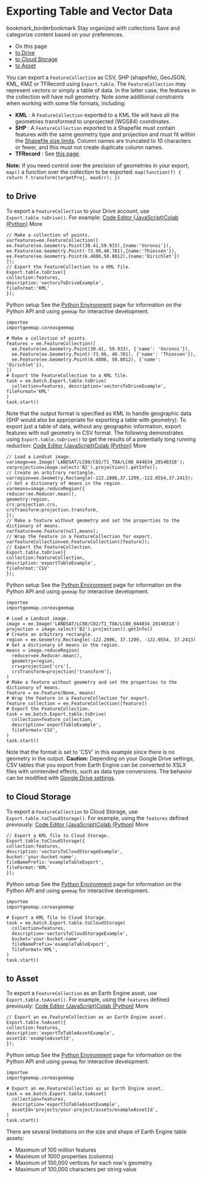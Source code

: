  
#  Exporting Table and Vector Data 
bookmark_borderbookmark Stay organized with collections  Save and categorize content based on your preferences.
  * On this page
  * [to Drive](https://developers.google.com/earth-engine/guides/exporting_tables#to_drive)
  * [to Cloud Storage](https://developers.google.com/earth-engine/guides/exporting_tables#to_cloud_storage)
  * [to Asset](https://developers.google.com/earth-engine/guides/exporting_tables#to_asset)


You can export a `FeatureCollection` as CSV, SHP (shapefile), GeoJSON, KML, KMZ or TFRecord using `Export.table`. The `FeatureCollection` may represent vectors or simply a table of data. In the latter case, the features in the collection will have null geometry.
Note some additional constraints when working with some file formats, including:
  * **KML** : A `FeatureCollection` exported to a KML file will have all the geometries transformed to unprojected (WGS84) coordinates.
  * **SHP** : A `FeatureCollection` exported to a Shapefile must contain features with the same geometry type and projection and must fit within the [Shapefile size limits](https://support.esri.com/en/technical-article/000010813). Column names are truncated to 10 characters or fewer, and this must not create duplicate column names.
  * **TFRecord** : See [this page](https://developers.google.com/earth-engine/guides/tfrecord#exporting-tables).

**Note:** If you need control over the precision of geometries in your export, `map()` a function over the collection to be exported: `map(function(f) { return f.transform(targetProj, maxErr); })`
## to Drive
To export a `FeatureCollection` to your Drive account, use `Export.table.toDrive()`. For example:
[Code Editor (JavaScript)](https://developers.google.com/earth-engine/guides/exporting_tables#code-editor-javascript-sample)[Colab (Python)](https://developers.google.com/earth-engine/guides/exporting_tables#colab-python-sample) More
```
// Make a collection of points.
varfeatures=ee.FeatureCollection([
ee.Feature(ee.Geometry.Point(30.41,59.933),{name:'Voronoi'}),
ee.Feature(ee.Geometry.Point(-73.96,40.781),{name:'Thiessen'}),
ee.Feature(ee.Geometry.Point(6.4806,50.8012),{name:'Dirichlet'})
]);
// Export the FeatureCollection to a KML file.
Export.table.toDrive({
collection:features,
description:'vectorsToDriveExample',
fileFormat:'KML'
});
```
Python setup
See the [ Python Environment](https://developers.google.com/earth-engine/guides/python_install) page for information on the Python API and using `geemap` for interactive development.
```
importee
importgeemap.coreasgeemap
```
```
# Make a collection of points.
features = ee.FeatureCollection([
  ee.Feature(ee.Geometry.Point(30.41, 59.933), {'name': 'Voronoi'}),
  ee.Feature(ee.Geometry.Point(-73.96, 40.781), {'name': 'Thiessen'}),
  ee.Feature(ee.Geometry.Point(6.4806, 50.8012), {'name': 'Dirichlet'}),
])
# Export the FeatureCollection to a KML file.
task = ee.batch.Export.table.toDrive(
  collection=features, description='vectorsToDriveExample', fileFormat='KML'
)
task.start()
```

Note that the output format is specified as KML to handle geographic data (SHP would also be appropriate for exporting a table with geometry). To export just a table of data, without any geographic information, export features with null geometry in CSV format. The following demonstrates using `Export.table.toDrive()` to get the results of a potentially long running reduction:
[Code Editor (JavaScript)](https://developers.google.com/earth-engine/guides/exporting_tables#code-editor-javascript-sample)[Colab (Python)](https://developers.google.com/earth-engine/guides/exporting_tables#colab-python-sample) More
```
// Load a Landsat image.
varimage=ee.Image('LANDSAT/LC08/C02/T1_TOA/LC08_044034_20140318');
varprojection=image.select('B2').projection().getInfo();
// Create an arbitrary rectangle.
varregion=ee.Geometry.Rectangle(-122.2806,37.1209,-122.0554,37.2413);
// Get a dictionary of means in the region.
varmeans=image.reduceRegion({
reducer:ee.Reducer.mean(),
geometry:region,
crs:projection.crs,
crsTransform:projection.transform,
});
// Make a feature without geometry and set the properties to the dictionary of means.
varfeature=ee.Feature(null,means);
// Wrap the Feature in a FeatureCollection for export.
varfeatureCollection=ee.FeatureCollection([feature]);
// Export the FeatureCollection.
Export.table.toDrive({
collection:featureCollection,
description:'exportTableExample',
fileFormat:'CSV'
});
```
Python setup
See the [ Python Environment](https://developers.google.com/earth-engine/guides/python_install) page for information on the Python API and using `geemap` for interactive development.
```
importee
importgeemap.coreasgeemap
```
```
# Load a Landsat image.
image = ee.Image('LANDSAT/LC08/C02/T1_TOA/LC08_044034_20140318')
projection = image.select('B2').projection().getInfo()
# Create an arbitrary rectangle.
region = ee.Geometry.Rectangle(-122.2806, 37.1209, -122.0554, 37.2413)
# Get a dictionary of means in the region.
means = image.reduceRegion(
  reducer=ee.Reducer.mean(),
  geometry=region,
  crs=projection['crs'],
  crsTransform=projection['transform'],
)
# Make a feature without geometry and set the properties to the dictionary of means.
feature = ee.Feature(None, means)
# Wrap the Feature in a FeatureCollection for export.
feature_collection = ee.FeatureCollection([feature])
# Export the FeatureCollection.
task = ee.batch.Export.table.toDrive(
  collection=feature_collection,
  description='exportTableExample',
  fileFormat='CSV',
)
task.start()
```

Note that the format is set to 'CSV' in this example since there is no geometry in the output.
**Caution:** Depending on your Google Drive settings, CSV tables that you export from Earth Engine can be converted to XSLX files with unintended effects, such as data type conversions. The behavior can be modified with [Google Drive settings](https://developers.google.com/earth-engine/faq#tables_exported_to_drive_as_csv_format_are_converted_to_xslx_format).
## to Cloud Storage
To export a `FeatureCollection` to Cloud Storage, use `Export.table.toCloudStorage()`. For example, using the `features` defined previously:
[Code Editor (JavaScript)](https://developers.google.com/earth-engine/guides/exporting_tables#code-editor-javascript-sample)[Colab (Python)](https://developers.google.com/earth-engine/guides/exporting_tables#colab-python-sample) More
```
// Export a KML file to Cloud Storage.
Export.table.toCloudStorage({
collection:features,
description:'vectorsToCloudStorageExample',
bucket:'your-bucket-name',
fileNamePrefix:'exampleTableExport',
fileFormat:'KML'
});
```
Python setup
See the [ Python Environment](https://developers.google.com/earth-engine/guides/python_install) page for information on the Python API and using `geemap` for interactive development.
```
importee
importgeemap.coreasgeemap
```
```
# Export a KML file to Cloud Storage.
task = ee.batch.Export.table.toCloudStorage(
  collection=features,
  description='vectorsToCloudStorageExample',
  bucket='your-bucket-name',
  fileNamePrefix='exampleTableExport',
  fileFormat='KML',
)
task.start()
```

## to Asset
To export a `FeatureCollection` as an Earth Engine asset, use `Export.table.toAsset()`. For example, using the `features` defined previously:
[Code Editor (JavaScript)](https://developers.google.com/earth-engine/guides/exporting_tables#code-editor-javascript-sample)[Colab (Python)](https://developers.google.com/earth-engine/guides/exporting_tables#colab-python-sample) More
```
// Export an ee.FeatureCollection as an Earth Engine asset.
Export.table.toAsset({
collection:features,
description:'exportToTableAssetExample',
assetId:'exampleAssetId',
});
```
Python setup
See the [ Python Environment](https://developers.google.com/earth-engine/guides/python_install) page for information on the Python API and using `geemap` for interactive development.
```
importee
importgeemap.coreasgeemap
```
```
# Export an ee.FeatureCollection as an Earth Engine asset.
task = ee.batch.Export.table.toAsset(
  collection=features,
  description='exportToTableAssetExample',
  assetId='projects/your-project/assets/exampleAssetId',
)
task.start()
```

There are several limitations on the size and shape of Earth Engine table assets:
  * Maximum of 100 million features
  * Maximum of 1000 properties (columns)
  * Maximum of 100,000 vertices for each row's geometry
  * Maximum of 100,000 characters per string value



